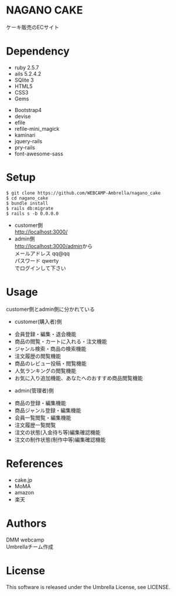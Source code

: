 
# NAGANO CAKE
ケーキ販売のECサイト


# Dependency
+ ruby 2.5.7  
+ ails 5.2.4.2  
+ SQlite 3  
+ HTML5  
+ CSS3  
+ Gems  
 * Bootstrap4  
 * devise  
 * efile  
 * refile-mini_magick  
 * kaminari  
 * jquery-rails  
 * pry-rails  
 * font-awesome-sass  


# Setup
    $ git clone https://github.com/WEBCAMP-Ambrella/nagano_cake
    $ cd nagano_cake
    $ bundle install
    $ rails db:migrate
    $ rails s -b 0.0.0.0

+ customer側  
<http://localhost:3000/>  
+ admin側  
<http://localhost:3000/admin>から  
メールアドレス  qq@qq  
パスワード     qwerty  
でログインして下さい  


# Usage
customer側とadmin側に分かれている    

+ customer(購入者)側  
 * 会員登録・編集・退会機能  
 * 商品の閲覧・カートに入れる・注文機能  
 * ジャンル検索・商品の検索機能  
 * 注文履歴の閲覧機能  
 * 商品のレビュー投稿・閲覧機能  
 * 人気ランキングの閲覧機能  
 * お気に入り追加機能、あなたへのおすすめ商品閲覧機能    

+ admin(管理者)側  
 * 商品の登録・編集機能  
 * 商品ジャンル登録・編集機能  
 * 会員一覧閲覧・編集機能  
 * 注文履歴一覧閲覧  
 * 注文の状態(入金待ち等)編集確認機能  
 * 注文の制作状態(制作中等)編集確認機能  


# References
+ cake.jp  
+ MoMA  
+ amazon  
+ 楽天  

# Authors
DMM webcamp  
Umbrellaチーム作成  


# License
This software is released under the Umbrella License, see LICENSE.


